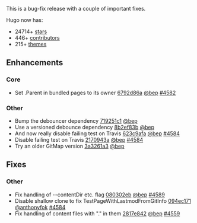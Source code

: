 

This is a bug-fix release with a couple of important fixes.


Hugo now has:

* 24714+ [stars](https://github.com/gohugoio/hugo/stargazers)
* 446+ [contributors](https://github.com/gohugoio/hugo/graphs/contributors)
* 215+ [themes](http://themes.gohugo.io/)

## Enhancements

### Core

* Set .Parent in bundled pages to its owner [6792d86a](https://github.com/gohugoio/hugo/commit/6792d86ad028571c684a776c5f00e0107838c955) [@bep](https://github.com/bep) [#4582](https://github.com/gohugoio/hugo/issues/4582)

### Other

* Bump the debouncer dependency [719251c1](https://github.com/gohugoio/hugo/commit/719251c1af716e10f64db4bad251cd32f1f970b3) [@bep](https://github.com/bep) 
* Use a versioned debounce dependency [8b2ef83b](https://github.com/gohugoio/hugo/commit/8b2ef83bb17b9ab4803a04a2d0ae2c8ec76d3f29) [@bep](https://github.com/bep) 
* And now really disable failing test on Travis [623c9afa](https://github.com/gohugoio/hugo/commit/623c9afa8409855ccfd7b000ae7c6780b780a5af) [@bep](https://github.com/bep) [#4584](https://github.com/gohugoio/hugo/issues/4584)
* Disable failing test on Travis [2170943a](https://github.com/gohugoio/hugo/commit/2170943ae6e4bcbbcb9cfad244fec5da8c1d6462) [@bep](https://github.com/bep) [#4584](https://github.com/gohugoio/hugo/issues/4584)
* Try an older GitMap version [3a3261a3](https://github.com/gohugoio/hugo/commit/3a3261a3b9565526840b1ff1bced01e1873cc6e5) [@bep](https://github.com/bep) 

## Fixes

### Other

* Fix handling of --contentDir etc. flag [080302eb](https://github.com/gohugoio/hugo/commit/080302eb8757fd94ccbd6bf99103432cd98e716c) [@bep](https://github.com/bep) [#4589](https://github.com/gohugoio/hugo/issues/4589)
* Disable shallow clone to fix TestPageWithLastmodFromGitInfo [094ec171](https://github.com/gohugoio/hugo/commit/094ec171420e659cdf962a19dd90105912ce9901) [@anthonyfok](https://github.com/anthonyfok) [#4584](https://github.com/gohugoio/hugo/issues/4584)
* Fix handling of content files with "." in them [2817e842](https://github.com/gohugoio/hugo/commit/2817e842407c8dcbfc738297ab634392fcb41ce1) [@bep](https://github.com/bep) [#4559](https://github.com/gohugoio/hugo/issues/4559)





